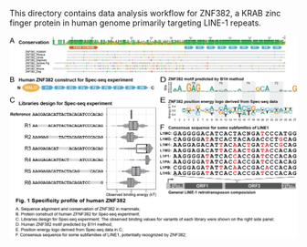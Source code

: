 This directory contains data analysis workflow for ZNF382, a KRAB zinc finger protein in human genome primarily targeting LINE-1 repeats.

![](Figure%201%20(upper%20half).png)
